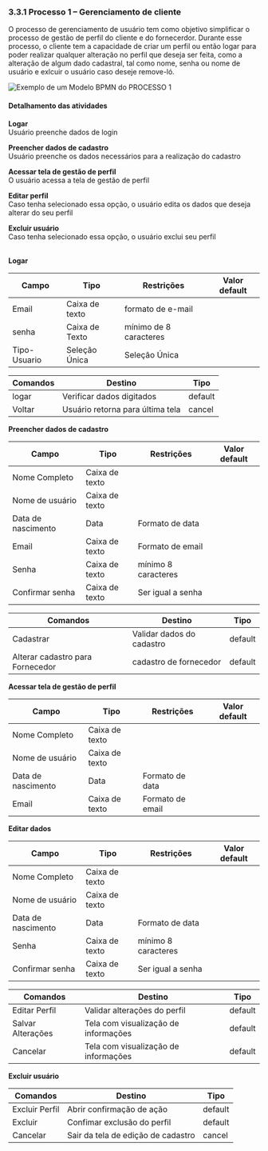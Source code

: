 ### 3.3.1 Processo 1 – Gerenciamento de cliente

O processo de gerenciamento de usuário tem como objetivo simplificar o processo de gestão de perfil do cliente e do fornecerdor. Durante esse processo, o cliente tem a capacidade de criar um perfil ou então logar para poder realizar qualquer alteração no perfil que deseja ser feita, como a alteração de algum dado cadastral, tal como  nome, senha ou nome de usuário e exlcuir o usuário caso deseje remove-ló.

![Exemplo de um Modelo BPMN do PROCESSO 1](images/Gerenciamento-de-usuário.png "Modelo BPMN do Processo 1.")

#### Detalhamento das atividades

**Logar**<br>
Usuário preenche dados de login

**Preencher dados de cadastro**<br>
Usuário preenche os dados necessários para a realização do cadastro

**Acessar tela de gestão de perfil** <br>
O usuário acessa a tela de gestão de perfil

**Editar perfil**<br>
Caso tenha selecionado essa opção, o usuário edita os dados que deseja alterar do seu perfil

**Excluir usuário**<br>
Caso tenha selecionado essa opção, o usuário exclui seu perfil 
<br>
<br>


 
**Logar**

| **Campo**       | **Tipo**         | **Restrições** | **Valor default** |
| ---             | ---              | ---            | ---               |
| Email           | Caixa de texto | formato de e-mail|                   |
| senha           | Caixa de Texto   | mínimo de 8 caracteres |           |
| Tipo-Usuario           | Seleção Única   | Seleção Única |           |

| **Comandos**         |  **Destino**                   | **Tipo** |
| ---                  | ---                            | ---               |
| logar               | Verificar dados digitados             | default     |
| Voltar                 | Usuário retorna para última tela                            |cancel               |

**Preencher dados de cadastro**

| **Campo**       | **Tipo**         | **Restrições** | **Valor default** |
| ---             | ---              | ---            | ---               |
| Nome Completo| Caixa de texto |                |                   |
| Nome de usuário | Caixa de texto |                |                   |
| Data de nascimento | Data |  Formato de data              |                   |
| Email | Caixa de texto |  Formato de email              |                   |
| Senha | Caixa de texto | mínimo 8 caracteres            |                   |
| Confirmar senha | Caixa de texto |  Ser igual a senha              |                   |

| **Comandos**         |  **Destino**                   | **Tipo**          |
| ---                  | ---                            | ---               |
| Cadastrar| Validar dados do cadastro | default |
| Alterar cadastro para Fornecedor | cadastro de fornecedor | default |

**Acessar tela de gestão de perfil**

| **Campo**       | **Tipo**         | **Restrições** | **Valor default** |
| ---             | ---              | ---            | ---               |
| Nome Completo| Caixa de texto |                |                   |
| Nome de usuário | Caixa de texto |                |                   |
| Data de nascimento | Data |  Formato de data              |                   |
| Email | Caixa de texto |  Formato de email              |                   |

**Editar dados**

| **Campo**       | **Tipo**         | **Restrições** | **Valor default** |
| ---             | ---              | ---            | ---               |
| Nome Completo| Caixa de texto |                |                   |
| Nome de usuário | Caixa de texto |                |                   |
| Data de nascimento | Data |  Formato de data              |                   |
| Senha | Caixa de texto | mínimo 8 caracteres            |                   |
| Confirmar senha | Caixa de texto |  Ser igual a senha              |                   |

| **Comandos**         |  **Destino**                   | **Tipo**          |
| ---                  | ---                            | ---               |
| Editar Perfil| Validar alterações do perfil | default |
| Salvar Alterações | Tela com visualização de informações | default |
| Cancelar| Tela com visualização de informações | default |

**Excluir usuário**

| **Comandos**         |  **Destino**                   | **Tipo**          |
| ---                  | ---                            | ---               |
| Excluir Perfil| Abrir confirmação de ação | default |
| Excluir | Confimar exclusão do perfil | default |
| Cancelar | Sair da tela de edição de cadastro | cancel |








